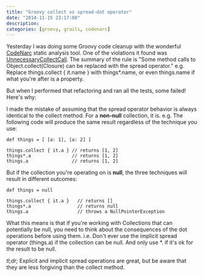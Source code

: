 ```yaml
---
title: "Groovy collect vs spread-dot operator"
date: "2014-11-15 23:17:00"
description: 
categories: [groovy, grails, codenarc]
---
```


Yesterday I was doing some Groovy code cleanup with the wonderful [CodeNarc](http://codenarc.sourceforge.net/) static analysis tool. One of the violations it found was [UnnecessaryCollectCall](http://codenarc.sourceforge.net/codenarc-rules-unnecessary.html#UnnecessaryCollectCall). 
The summary of the rule is "Some method calls to Object.collect(Closure) can be replaced with the spread operator." 
e.g. Replace things.collect { it.name } with things*.name, or even things.name if what you're after is a property. 

But when I performed that refactoring and ran all the tests, some failed! Here's why: 

I made the mistake of assuming that the spread operator behavior is always identical to the collect method. For a **non-null** collection, it is. e.g. The following code will produce the same result regardless of the technique you use:
```
def things = [ [a: 1], [a: 2] ]

things.collect { it.a } // returns [1, 2]
things*.a               // returns [1, 2]
things.a                // returns [1, 2]
```
But if the collection you're operating on is **null**, the three techniques will result in different outcomes:
```
def things = null

things.collect { it.a }   // returns []
things*.a                 // returns null
things.a                  // throws a NullPointerException
```
What this means is that if you're working with Collections that can potentially be null, you need to think about the consequences of the dot operations before using them. i.e. Don't ever use the implicit spread operator (things.a) if the collection can be null. And only use *. if it's ok for the result to be null. 

*tl;dr;* Explicit and implicit spread operations are great, but be aware that they are less forgiving than the collect method.
